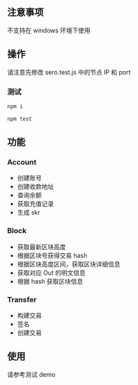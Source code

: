 ## 注意事项

不支持在 windows 环境下使用

## 操作

请注意先修改 sero.test.js 中的节点 IP 和 port

### 测试

```sh
npm i

npm test
```

## 功能

### Account

- 创建账号
- 创建收款地址
- 查询余额
- 获取充值记录
- 生成 skr

### Block

- 获取最新区块高度
- 根据区块号获得交易 hash
- 根据区块高度区间，获取区块详细信息
- 获取对应 Out 的明文信息
- 根据 hash 获取区块信息

### Transfer

- 构建交易
- 签名
- 创建交易

## 使用

请参考测试 demo

